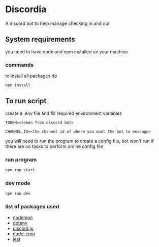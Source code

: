 # Discordia

A discord bot to help manage checking in and out

## System requirements

you need to have node and npm installed on your machine

### commands

to install all packages do

``` bash
npm install
```

## To run script

create a .env file and fill required environment variables

```
TOKEN=<token from discord bot>

CHANNEL_ID=<the channel id of where you want the bot to message>
```

you will need to run the program to create a config file, 
bot won't run if there are no tasks to perform om he config file

### run program

``` bash
npm run start
```

### dev mode

``` bash
npm run dev
```

### list of packages used

- [nodemon](https://www.npmjs.com/package/nodemon)
- [dotenv](https://www.npmjs.com/package/dotenv)
- [discord.js](https://discord.js.org/)
- [node-cron](https://www.npmjs.com/package/node-cron)
- [jest](https://www.npmjs.com/package/jest)
